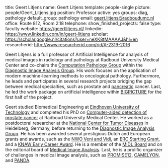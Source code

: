 title: Geert Litjens
name: Geert Litjens
template: people-single
picture: people/Geert_Litjens.jpg
position: Professor
active: yes
groups: diag, pathology
default_group: pathology
email: geert.litjens@radboudumc.nl
office: Route 812, Room 2.18
telephone:
show_finished_projects: false
type: faculty
website: https://geertlitjens.nl/
linkedin: https://www.linkedin.com/in/geert-litjens
scholar: https://scholar.google.nl/citations?user=neXK8tMAAAAJ&hl=en
researcherid: http://www.researcherid.com/rid/A-2319-2016

Geert Litjens is a full professor of Artificial Intelligence for analysis of medical images in radiology and pathology at Radboud University Medical Center and co-chairs the [Computation Pathology Group](https://computationalpathologygroup.eu/) within the [Diagnostic Image Analysis Group](https://www.diagnijmegen.nl/). His work focuses on the application of modern machine-learning methods to oncological pathology. Furthermore, he leads and participates in several research projects bridging the gap between medical specialties, such as prostate and [pancreatic](https://pancaim.eu/) cancer. Last, he led the work package on artificial intelligence within [BIGPICTURE](https://bigpicture.eu/) for the first half of the project.

Geert studied Biomedical Engineering at [Eindhoven University of Technology](https://www.tue.nl/) and completed his PhD on [Computer-aided detection of prostate cancer](/publications/litj15a) at Radboud University Medical Center. He worked as a postdoctoral researcher at the [National Center for Tumor Diseases](http://tigacenter.bioquant.uni-heidelberg.de/) in Heidelberg, Germany, before returning to the [Diagnostic Image Analysis Group](https://www.diagnijmegen.nl/). He has been awarded several prestigious Dutch and European grants and awards, such as the [NWO Veni and Vidi](https://www.nwo.nl/en/researchprogrammes/nwo-talent-programme), an [ERC Starting Grant](https://erc.europa.eu/funding/starting-grants), and a [KNAW Early Career Award](https://www.knaw.nl/en/awards/awards/knaw-early-career-award). He is a member of the [MIDL Board](https://www.midl.io) and on the editorial board of [Medical Image Analysis](https://www.journals.elsevier.com/medical-image-analysis). Last, he is a prolific organizer of challenges in medical image analysis, such as [PROMISE12](https://promise12.grand-challenge.org/), [CAMELYON](http://camelyon17.grand-challenge.org/), and [PANDA](https://www.kaggle.com/c/prostate-cancer-grade-assessment).
